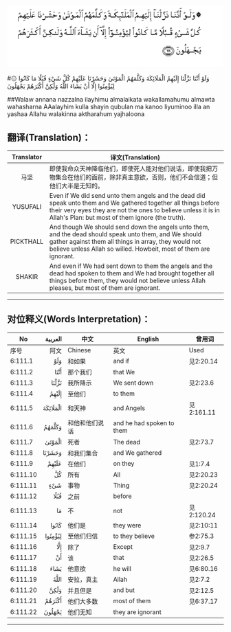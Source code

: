 ![006:111](images/006_111.gif)

#۞ وَلَوْ أَنَّنَا نَزَّلْنَا إِلَيْهِمُ الْمَلَائِكَةَ وَكَلَّمَهُمُ الْمَوْتَىٰ وَحَشَرْنَا عَلَيْهِمْ كُلَّ شَيْءٍ قُبُلًا مَا كَانُوا لِيُؤْمِنُوا إِلَّا أَنْ يَشَاءَ اللَّهُ وَلَٰكِنَّ أَكْثَرَهُمْ يَجْهَلُونَ 

##Walaw annana nazzalna ilayhimu almalaikata wakallamahumu almawta wahasharna AAalayhim kulla shayin qubulan ma kanoo liyuminoo illa an yashaa Allahu walakinna aktharahum yajhaloona 

## 翻译(Translation)：

| Translator | 译文(Translation)                                            |
| :--------: | ------------------------------------------------------------ |
|    马坚    | 即使我命众天神降临他们，即使死人能对他们说话，即使我把万物集合在他们的面前，除非真主意欲，否则，他们不会信道；但他们大半是无知的。 |
|  YUSUFALI  | Even if We did send unto them angels and the dead did speak unto them and We gathered together all things before their very eyes they are not the ones to believe unless it is in Allah's Plan: but most of them ignore (the truth). |
| PICKTHALL  | And though We should send down the angels unto them, and the dead should speak unto them, and We should gather against them all things in array, they would not believe unless Allah so willed. Howbeit, most of them are ignorant. |
|   SHAKIR   | And even if We had sent down to them the angels and the dead had spoken to them and We had brought together all things before them, they would not believe unless Allah pleases, but most of them are ignorant. |

---

## 对位释义(Words Interpretation)：

| No   | العربية | 中文    | English | 曾用词 |
| ---- | ------: | ------- | ------- | ------ |
| 序号 |    阿文 | Chinese | 英文    | Used   |
| 6:111.1  | وَلَوْ      | 和如果         | and if                    | 见2:20.14  |
| 6:111.2  | أَنَّنَا     | 那个我们       | that We                   |            |
| 6:111.3  | نَزَّلْنَا    | 我所降示       | We sent down              | 见2:23.6   |
| 6:111.4  | إِلَيْهِمُ    | 至他们         | to them                   |            |
| 6:111.5  | الْمَلَائِكَةَ | 和天神         | and Angels                | 见2:161.11 |
| 6:111.6  | وَكَلَّمَهُمُ   | 和他和他们说话 | and he had spoken to them |            |
| 6:111.7  | الْمَوْتَىٰ   | 死者           | The dead                  | 见2:73.7   |
| 6:111.8  | وَحَشَرْنَا   | 和我们集合     | and We gathered           |            |
| 6:111.9  | عَلَيْهِمْ    | 在他们         | on they                   | 见1:7.4    |
| 6:111.10 | كُلَّ       | 所有           | All                       | 见2:20.23  |
| 6:111.11 | شَيْءٍ      | 事物           | Thing                     | 见2:20.24  |
| 6:111.12 | قُبُلًا     | 之前           | before                    |            |
| 6:111.13 | مَا       | 不             | not                       | 见2:120.24 |
| 6:111.14 | كَانُوا    | 他们是         | they were                 | 见2:10:11  |
| 6:111.15 | لِيُؤْمِنُوا  | 至他们归信     | to they believe           | 参2:75.3  |
| 6:111.16 | إِلَّا      | 除了           | Except                    | 见2:9.7    |
| 6:111.17 | أَنْ       | 该             | that                      | 见2:26.5   |
| 6:111.18 | يَشَاءَ     | 他意欲         | he will                   | 见6:80.16  |
| 6:111.19 | اللَّهُ     | 安拉，真主     | Allah                     | 见2:7.2    |
| 6:111.20 | وَلَٰكِنَّ     | 并且但是       | and but                   | 见2:12.5   |
| 6:111.21 | أَكْثَرَهُمْ   | 他们大多数     | most of them              | 见6:37.17  |
| 6:111.22 | يَجْهَلُونَ   | 他们无知       | they are ignorant         |            |

---
